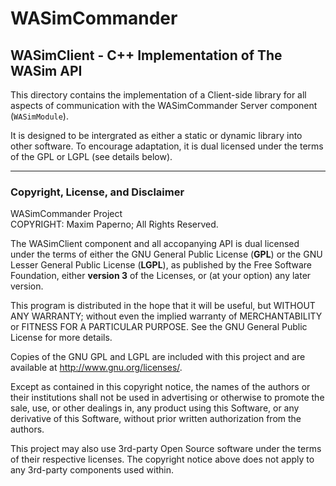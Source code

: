 
# WASimCommander
## WASimClient - C++ Implementation of The WASim API

This directory contains the implementation of a Client-side library for all aspects of communication with the WASimCommander Server component (`WASimModule`).

It is designed to be intergrated as either a static or dynamic library into other software. To encourage adaptation, it is dual licensed under the terms of the GPL or LGPL (see details below).


--------
### Copyright, License, and Disclaimer
WASimCommander Project <br />
COPYRIGHT: Maxim Paperno; All Rights Reserved.

The WASimClient component and all accopanying API is dual licensed under the terms of 
either the GNU General Public License (**GPL**) or the GNU Lesser General Public License (**LGPL**), 
as published by the Free Software Foundation, either **version 3** of the Licenses, 
or (at your option) any later version.

This program is distributed in the hope that it will be useful,
but WITHOUT ANY WARRANTY; without even the implied warranty of
MERCHANTABILITY or FITNESS FOR A PARTICULAR PURPOSE.  See the
GNU General Public License for more details.

Copies of the GNU GPL and LGPL are included with this project
and are available at <http://www.gnu.org/licenses/>.

Except as contained in this copyright notice, the names of the authors or
their institutions shall not be used in advertising or otherwise to
promote the sale, use, or other dealings in, any product using this 
Software, or any derivative of this Software, without prior written 
authorization from the authors.

This project may also use 3rd-party Open Source software under the terms
of their respective licenses. The copyright notice above does not apply
to any 3rd-party components used within.

